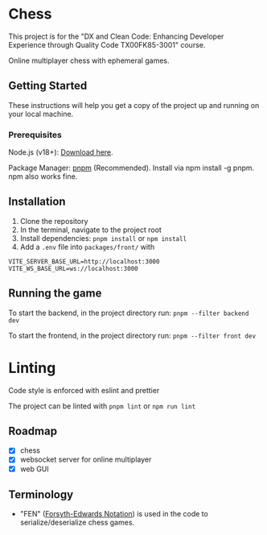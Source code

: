 # Chess

This project is for the "DX and Clean Code: Enhancing Developer Experience through Quality Code TX00FK85-3001" course.

Online multiplayer chess with ephemeral games.

## Getting Started

These instructions will help you get a copy of the project up and running on your local machine.

### Prerequisites

Node.js (v18+):
[Download here](https://nodejs.org/en).

Package Manager:
[pnpm](https://pnpm.io/) (Recommended). Install via npm install -g pnpm. npm also works fine.

## Installation

1. Clone the repository
2. In the terminal, navigate to the project root
3. Install dependencies: `pnpm install` or `npm install`
4. Add a `.env` file into `packages/front/` with

```
VITE_SERVER_BASE_URL=http://localhost:3000
VITE_WS_BASE_URL=ws://localhost:3000
```

## Running the game

To start the backend, in the project directory run: `pnpm --filter backend dev`

To start the frontend, in the project directory run: `pnpm --filter front dev`

# Linting

Code style is enforced with eslint and prettier

The project can be linted with `pnpm lint` or `npm run lint`

## Roadmap

- [x] chess
- [x] websocket server for online multiplayer
- [x] web GUI 

## Terminology

- "FEN" ([Forsyth-Edwards Notation](https://www.chessprogramming.org/Forsyth-Edwards_Notation)) is used in the code to serialize/deserialize chess games.
